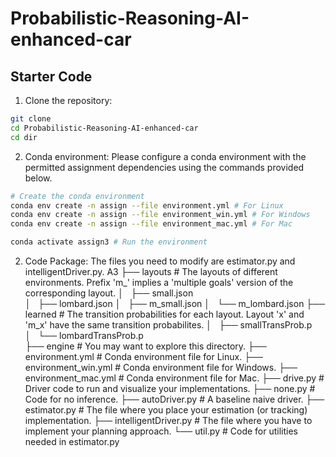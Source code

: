 # Probabilistic-Reasoning-AI-enhanced-car 
## Starter Code 
1. Clone the repository: 
```bash
git clone
cd Probabilistic-Reasoning-AI-enhanced-car
cd dir
```
2. Conda environment: Please configure a conda environment with the permitted assignment dependencies using the commands provided below.  
```bash
# Create the conda environment
conda env create -n assign --file environment.yml # For Linux 
conda env create -n assign --file environment_win.yml # For Windows
conda env create -n assign --file environment_mac.yml # For Mac

conda activate assign3 # Run the environment
```
2. Code Package: The files you need to modify are estimator.py and intelligentDriver.py. 
A3
├── layouts # The layouts of different environments. Prefix 'm_' implies a 'multiple goals' version of the corresponding layout.
│   ├── small.json   
│   ├── lombard.json 
│   ├── m_small.json 
│   └── m_lombard.json 
├── learned # The transition probabilities for each layout. Layout 'x' and 'm_x' have the same transition probabilites.
│   ├── smallTransProb.p  
│   └── lombardTransProb.p  
├── engine # You may want to explore this directory. 
├── environment.yml  # Conda environment file for Linux.
├── environment_win.yml  # Conda environment file for Windows.
├── environment_mac.yml  # Conda environment file for Mac.
├── drive.py  # Driver code to run and visualize your implementations.
├── none.py # Code for no inference.
├── autoDriver.py  # A baseline naive driver.
├── estimator.py  # The file where you place your estimation (or tracking) implementation.
├── intelligentDriver.py  # The file where you have to implement your planning approach.
└── util.py  # Code for utilities needed in estimator.py
